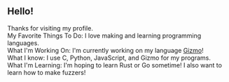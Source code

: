 ## Hello!
Thanks for visiting my profile.  
My Favorite Things To Do: I love making and learning programming languages.  
What I'm Working On: I'm currently working on my language [Gizmo](https://github.com/ELLDER054/gizmo-lang)!  
What I know: I use C, Python, JavaScript, and Gizmo for my programs.  
What I'm Learning: I'm hoping to learn Rust or Go sometime! I also want to learn how to make fuzzers!  
